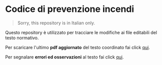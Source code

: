 # Codice di prevenzione incendi

> Sorry, this repository is in Italian only.

Questo repository è utilizzato per tracciare le modifiche ai file editabili del testo normativo.

Per scaricare l'ultimo **pdf aggiornato** del testo coordinato fai click [qui](https://github.com/codicepi/codicepi-edit/releases). 

Per segnalare **errori ed osservazioni** al testo fai click [qui](https://docs.google.com/forms/d/e/1FAIpQLSdM8WQUdO2iEXVh2g05Iy0_ei-EWHt2su8bp85VxtXrbOJ2sA/viewform).
